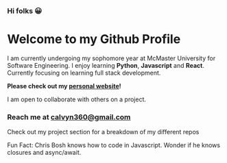 ### Hi folks 😀


# Welcome to my Github Profile

I am currently undergoing my sophomore year at McMaster University for Software Engineering. I enjoy learning **Python**, **Javascript** and **React**. Currently focusing on learning full stack development.

**Please check out my [personal website](https://calvynsiongv2.netlify.app/)!**

I am open to collaborate with others on a project.
### Reach me at [calvyn360@gmail.com](mailto:calvyn360@gmail.com)

Check out my project section for a breakdown of my different repos

Fun Fact: Chris Bosh knows how to code in Javascript. Wonder if he knows closures and async/await.


